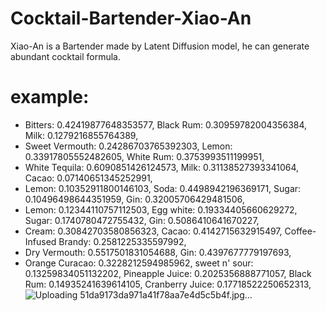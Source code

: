 # Cocktail-Bartender-Xiao-An
Xiao-An is a Bartender made by Latent Diffusion model, he can generate abundant cocktail formula.

# example:
+ Bitters: 0.42419877648353577, Black Rum: 0.30959782004356384, Milk: 0.1279216855764389, 
+ Sweet Vermouth: 0.24286703765392303, Lemon: 0.33917805552482605, White Rum: 0.3753993511199951, 
+ White Tequila: 0.6090851426124573, Milk: 0.31138527393341064, Cacao: 0.07140651345252991, 
+ Lemon: 0.10352911800146103, Soda: 0.4498942196369171, Sugar: 0.10496498644351959, Gin: 0.32005706429481506, 
+ Lemon: 0.12344110757112503, Egg white: 0.19334405660629272, Sugar: 0.1740780472755432, Gin: 0.5086410641670227, 
+ Cream: 0.30842703580856323, Cacao: 0.4142715632915497, Coffee-Infused Brandy: 0.2581225335597992, 
+ Dry Vermouth: 0.5517501831054688, Gin: 0.4397677779197693, 
+ Orange Curacao: 0.3228212594985962, sweet n' sour: 0.13259834051132202, Pineapple Juice: 0.2025356888771057, Black Rum: 0.14935241639614105, Cranberry Juice: 0.17718522250652313, 
![Uploading 51da9173da971a41f78aa7e4d5c5b4f.jpg…]()

